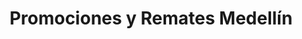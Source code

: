 ---
title: "Promociones y Remates Medellín"
url: /pereira/promociones-y-remates-medellin/
shop: Kramladen
---